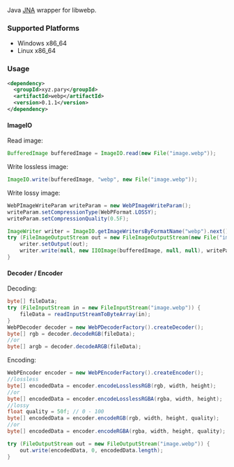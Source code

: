 Java [JNA](https://github.com/java-native-access/jna) wrapper for libwebp.

### Supported Platforms

- Windows x86_64
- Linux x86_64

### Usage

```xml
<dependency>
  <groupId>xyz.pary</groupId>
  <artifactId>webp</artifactId>
  <version>0.1.1</version>
</dependency>
```

#### ImageIO

Read image:

```java
BufferedImage bufferedImage = ImageIO.read(new File("image.webp"));
```

Write lossless image:

```java
ImageIO.write(bufferedImage, "webp", new File("image.webp"));
```

Write lossy image:

```java
WebPImageWriteParam writeParam = new WebPImageWriteParam();
writeParam.setCompressionType(WebPFormat.LOSSY);
writeParam.setCompressionQuality(0.5F);

ImageWriter writer = ImageIO.getImageWritersByFormatName("webp").next();
try (FileImageOutputStream out = new FileImageOutputStream(new File("image.webp"))) {
    writer.setOutput(out);
    writer.write(null, new IIOImage(bufferedImage, null, null), writeParam);
}
```

#### Decoder / Encoder

Decoding:

```java
byte[] fileData;
try (FileInputStream in = new FileInputStream("image.webp")) {
    fileData = readInputStreamToByteArray(in);
}
WebPDecoder decoder = new WebPDecoderFactory().createDecoder();
byte[] rgb = decoder.decodeRGB(fileData);
//or
byte[] argb = decoder.decodeARGB(fileData);
```

Encoding:

```java
WebPEncoder encoder = new WebPEncoderFactory().createEncoder();
//lossless
byte[] encodedData = encoder.encodeLosslessRGB(rgb, width, height);
//or
byte[] encodedData = encoder.encodeLosslessRGBA(rgba, width, height);
//lossy
float quality = 50f; // 0 - 100
byte[] encodedData = encoder.encodeRGB(rgb, width, height, quality);
//or
byte[] encodedData = encoder.encodeRGBA(rgba, width, height, quality);

try (FileOutputStream out = new FileOutputStream("image.webp")) {
    out.write(encodedData, 0, encodedData.length);
}
```
